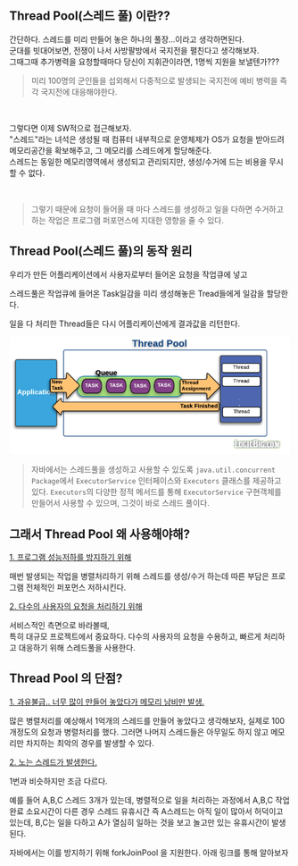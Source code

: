 ## Thread Pool(스레드 풀) 이란??

간단하다. 스레드를 미리 만들어 놓은 하나의 풀장...이라고 생각하면된다.  
군대를 빗대어보면, 전쟁이 나서 사방팔방에서 국지전을 펼친다고 생각해보자.  
그때그때 추가병력을 요청할때마다 당신이 지휘관이라면, 1명씩 지원을 보낼텐가???  

> 미리 100명의 군인들을 섭외해서 다중적으로 발생되는 국지전에 예비 병력을 즉각 국지전에 대응해야한다.  

<br>

그렇다면 이제 SW적으로 접근해보자.  
"스레드"라는 녀석은 생성될 때 컴퓨터 내부적으로 운영체제가 OS가 요청을 받아드려 메모리공간을 확보해주고, 그 메모리를 스레드에게 할당해준다.  
스레드는 동일한 메모리영역에서 생성되고 관리되지만, 생성/수거에 드는 비용을 무시할 수 없다.  

<br>

> 그렇기 때문에 요청이 들어올 때 마다 스레드를 생성하고 일을 다하면 수거하고 하는 작업은 프로그램 퍼포먼스에 지대한 영향을 줄 수 있다.  


## Thread Pool(스레드 풀)의 동작 원리
우리가 만든 어플리케이션에서 사용자로부터 들어온 요청을 작업큐에 넣고  

스레드풀은 작업큐에 들어온 Task일감을 미리 생성해놓은 Tread들에게 일감을 할당한다.  

일을 다 처리한 Thread들은 다시 어플리케이션에게 결과값을 리턴한다.  

<img src="../../img/Thread.png">


> 자바에서는 스레드풀을 생성하고 사용할 수 있도록 ``java.util.concurrent Package``에서 ``ExecutorService`` 인터페이스와 ``Executors`` 클래스를 제공하고 있다. ``Executors``의 다양한 정적 메서드를 통해 ``ExecutorService`` 구현객체를 만들어서 사용할 수 있으며, 그것이 바로 스레드 풀이다. 

## 그래서 Thread Pool 왜 사용해야해?

<ins>1. 프로그램 성능저하를 방지하기 위해</ins>

매번 발생되는 작업을 병렬처리하기 위해 스레드를 생성/수거 하는데 따른 부담은 프로그램 전체적인 퍼포먼스 저하시킨다.  

<ins>2. 다수의 사용자의 요청을 처리하기 위해 </ins>

서비스적인 측면으로 바라볼때,  
특히 대규모 프로젝트에서 중요하다. 다수의 사용자의 요청을 수용하고, 빠르게 처리하고 대응하기 위해 스레드풀을 사용한다.  


## Thread Pool 의 단점?

<ins> 1. 과유불급.. 너무 많이 만들어 놓았다가 메모리 낭비만 발생. </ins>

많은 병렬처리를 예상해서 1억개의 스레드를 만들어 놓았다고 생각해보자, 실제로 100개정도의 요청과 병렬처리를 했다. 그러면 나머지 스레드들은 아무일도 하지 않고 메모리만 차지하는 최악의 경우를 발생할 수 있다.

<ins>2. 노는 스레드가 발생한다. </ins>

1번과 비슷하지만 조금 다르다.  

예를 들어 A,B,C 스레드 3개가 있는데, 병렬적으로 일을 처리하는 과정에서 A,B,C 작업완료 소요시간이 다른 경우 스레드 유휴시간 즉 A스레드는 아직 일이 많아서 허덕이고 있는데, B,C는 일을 다하고 A가 열심히 일하는 것을 보고 놀고만 있는 유휴시간이 발생된다.  

자바에서는 이를 방지하기 위해 forkJoinPool 을 지원한다. 아래 링크를 통해 알아보자  